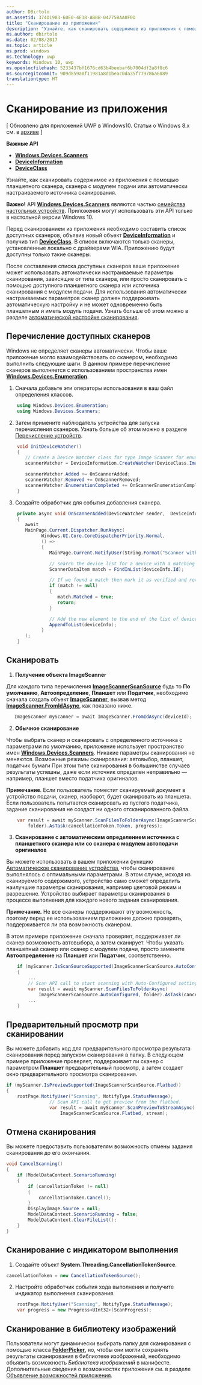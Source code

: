 ```yaml
---
author: DBirtolo
ms.assetid: 374D1983-60E0-4E18-ABBB-04775BAA0F0D
title: "Сканирование из приложения"
description: "Узнайте, как сканировать содержимое из приложения с помощью планшетного сканера, сканера с модулем подачи или автоматически настраиваемого источника сканирования."
ms.author: dbirtolo
ms.date: 02/08/2017
ms.topic: article
ms.prod: windows
ms.technology: uwp
keywords: Windows 10, uwp
ms.openlocfilehash: 5233437bf1676cd63b4beebaf6b7004df2a8f0c6
ms.sourcegitcommit: 909d859a0f11981a8d1beac0da35f779786a6889
translationtype: HT
---
```

# <a name="scan-from-your-app"></a>Сканирование из приложения

\[ Обновлено для приложений UWP в Windows10. Статьи о Windows 8.x см. в [архиве](http://go.microsoft.com/fwlink/p/?linkid=619132) \]

**Важные API**

-   [**Windows.Devices.Scanners**](https://msdn.microsoft.com/library/windows/apps/Dn264250)
-   [**DeviceInformation**](https://msdn.microsoft.com/library/windows/apps/BR225393)
-   [**DeviceClass**](https://msdn.microsoft.com/library/windows/apps/BR225381)

Узнайте, как сканировать содержимое из приложения с помощью планшетного сканера, сканера с модулем подачи или автоматически настраиваемого источника сканирования.

**Важно!** API [**Windows.Devices.Scanners**](https://msdn.microsoft.com/library/windows/apps/Dn264250) являются частью [семейства настольных устройств](https://msdn.microsoft.com/library/windows/apps/Dn894631). Приложения могут использовать эти API только в настольной версии Windows 10.

Перед сканированием из приложения необходимо составить список доступных сканеров, объявив новый объект [**DeviceInformation**](https://msdn.microsoft.com/library/windows/apps/BR225393) и получив тип [**DeviceClass**](https://msdn.microsoft.com/library/windows/apps/BR225381). В список включаются только сканеры, установленные локально с драйверами WIA. Приложению будут доступны только такие сканеры.

После составления списка доступных сканеров ваше приложение может использовать автоматически настраиваемые параметры сканирования, зависящие от типа сканера, или просто сканировать с помощью доступного планшетного сканера или источника сканирования с модулем подачи. Для использования автоматически настраиваемых параметров сканер должен поддерживать автоматическую настройку и не может одновременно быть планшетным и иметь модуль подачи. Узнать больше об этом можно в разделе [автоматической настройке сканирования](https://msdn.microsoft.com/library/windows/hardware/Ff539393).

## <a name="enumerate-available-scanners"></a>Перечисление доступных сканеров

Windows не определяет сканеры автоматически. Чтобы ваше приложение могло взаимодействовать со сканером, необходимо выполнить следующие шаги. В данном примере перечисление сканеров выполняется с использованием пространства имен [**Windows.Devices.Enumeration**](https://msdn.microsoft.com/library/windows/apps/BR225459).

1.  Сначала добавьте эти операторы использования в ваш файл определения классов.

``` csharp
    using Windows.Devices.Enumeration;
    using Windows.Devices.Scanners;
```

2.  Затем примените наблюдатель устройства для запуска перечисления сканеров. Узнать больше об этом можно в разделе [Перечисление устройств](enumerate-devices.md).

```csharp
    void InitDeviceWatcher()
    {
       // Create a Device Watcher class for type Image Scanner for enumerating scanners
       scannerWatcher = DeviceInformation.CreateWatcher(DeviceClass.ImageScanner);

       scannerWatcher.Added += OnScannerAdded;
       scannerWatcher.Removed += OnScannerRemoved;
       scannerWatcher.EnumerationCompleted += OnScannerEnumerationComplete;
    }
```

3.  Создайте обработчик для события добавления сканера.

```csharp
    private async void OnScannerAdded(DeviceWatcher sender,  DeviceInformation deviceInfo)
    {
       await
       MainPage.Current.Dispatcher.RunAsync(
             Windows.UI.Core.CoreDispatcherPriority.Normal,
             () =>
             {
                MainPage.Current.NotifyUser(String.Format("Scanner with device id {0} has been added", deviceInfo.Id), NotifyType.StatusMessage);

                // search the device list for a device with a matching device id
                ScannerDataItem match = FindInList(deviceInfo.Id);

                // If we found a match then mark it as verified and return
                if (match != null)
                {
                   match.Matched = true;
                   return;
                }

                // Add the new element to the end of the list of devices
                AppendToList(deviceInfo);
             }
       );
    }
```

## <a name="scan"></a>Сканировать

1.  **Получение объекта ImageScanner**

Для каждого типа перечисления [**ImageScannerScanSource**](https://msdn.microsoft.com/library/windows/apps/Dn264238) будь то **По умолчанию**, **Автоопределение**, **Планшет** или **Податчик**, необходимо сначала создать объект [**ImageScanner**](https://msdn.microsoft.com/library/windows/apps/Dn263806), вызвав метод [**ImageScanner.FromIdAsync**](https://msdn.microsoft.com/library/windows/apps/windows.devices.scanners.imagescanner.fromidasync), как показано ниже.

 ```csharp
    ImageScanner myScanner = await ImageScanner.FromIdAsync(deviceId);
 ```

2.  **Обычное сканирование**

Чтобы выбрать сканер и сканировать с определенного источника с параметрами по умолчанию, приложение использует пространство имен [**Windows.Devices.Scanners**](https://msdn.microsoft.com/library/windows/apps/Dn264250). Никакие параметры сканирования не меняются. Возможные режимы сканирования: автовыбор, планшет, податчик бумаги При этом типе сканирования в большинстве случаев результаты успешны, даже если источник определен неправильно — например, планшет вместо податчика оригиналов.

**Примечание**. Если пользователь поместит сканируемый документ в устройство подачи, сканер, наоборот, будет сканировать из планшета. Если пользователь попытается сканировать из пустого податчика, задание сканирования не создаст ни одного отсканированного файла.
 
```csharp
    var result = await myScanner.ScanFilesToFolderAsync(ImageScannerScanSource.Default,
        folder).AsTask(cancellationToken.Token, progress);
```

3.  **Сканирование с автоматическим определением источника с планшетного сканера или со сканера с модулем автоподачи оригиналов**

Вы можете использовать в вашем приложении функцию [Автоматическое сканирование устройства](https://msdn.microsoft.com/library/windows/hardware/Ff539393), чтобы сканирование выполнялось с оптимальными параметрами. В этом случае, исходя из сканируемого содержимого, устройство само сможет определить наилучшие параметры сканирования, например цветовой режим и разрешение. Устройство выбирает параметры сканирования в процессе выполнения для каждого нового задания сканирования.

**Примечание.** Не все сканеры поддерживают эту возможность, поэтому перед ее использованием приложение должно проверять, поддерживается ли эта возможность сканером.

В этом примере приложение сначала проверяет, поддерживает ли сканер возможность автовыбора, а затем сканирует. Чтобы указать планшетный сканер или сканер с модулем подачи, просто замените **Автоопределение** на **Планшет** или **Податчик**, соответственно.

```csharp
    if (myScanner.IsScanSourceSupported(ImageScannerScanSource.AutoConfigured))
    {
        ...
        // Scan API call to start scanning with Auto-Configured settings.
        var result = await myScanner.ScanFilesToFolderAsync(
            ImageScannerScanSource.AutoConfigured, folder).AsTask(cancellationToken.Token, progress);
        ...
    }
```

## <a name="preview-the-scan"></a>Предварительный просмотр при сканировании

Вы можете добавить код для предварительного просмотра результата сканирования перед запуском сканирования в папку. В следующем примере приложение проверяет, поддерживает ли сканер с параметром **Планшет** предварительный просмотр, а затем создает окно предварительного просмотра сканирования.

```csharp
if (myScanner.IsPreviewSupported(ImageScannerScanSource.Flatbed))
{
    rootPage.NotifyUser("Scanning", NotifyType.StatusMessage);
                // Scan API call to get preview from the flatbed.
                var result = await myScanner.ScanPreviewToStreamAsync(
                    ImageScannerScanSource.Flatbed, stream);
```

## <a name="cancel-the-scan"></a>Отмена сканирования

Вы можете предоставить пользователям возможность отмены задания сканирования до его окончания.

```csharp
void CancelScanning()
{
    if (ModelDataContext.ScenarioRunning)
    {
        if (cancellationToken != null)
        {
            cancellationToken.Cancel();
        }                
        DisplayImage.Source = null;
        ModelDataContext.ScenarioRunning = false;
        ModelDataContext.ClearFileList();
    }
}
```

## <a name="scan-with-progress"></a>Сканирование с индикатором выполнения

1.  Создайте объект **System.Threading.CancellationTokenSource**.

```csharp
cancellationToken = new CancellationTokenSource();
```

2.  Настройте обработчик события хода выполнения и получите индикатор выполнения сканирования.

```csharp
    rootPage.NotifyUser("Scanning", NotifyType.StatusMessage);
    var progress = new Progress<UInt32>(ScanProgress);
```

## <a name="scanning-to-the-pictures-library"></a>Сканирование в библиотеку изображений

Пользователи могут динамически выбирать папку для сканирования с помощью класса [**FolderPicker**](https://msdn.microsoft.com/library/windows/apps/BR207881), но, чтобы они могли сохранять результаты сканирования в библиотеке изображений, необходимо объявить возможность *Библиотека изображений* в манифесте. Дополнительные сведения о возможностях приложения см. в разделе [Объявление возможностей приложения](https://msdn.microsoft.com/library/windows/apps/Mt270968).
